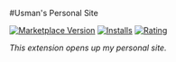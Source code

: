 #Usman's Personal Site

[![Marketplace Version](https://vsmarketplacebadge.apphb.com/version/usman-haroon.wds-usman.svg)](https://marketplace.visualstudio.com/items?itemName=usman-haroon.wds-usman) [![Installs](https://vsmarketplacebadge.apphb.com/installs/usman-haroon.wds-usman.svg)](https://marketplace.visualstudio.com/items?itemName=usman-haroon.wds-usman) [![Rating](https://vsmarketplacebadge.apphb.com/rating/usman-haroon.wds-usman.svg)](https://marketplace.visualstudio.com/items?itemName=usman-haroon.wds-usman)

*This extension opens up my personal site.*
